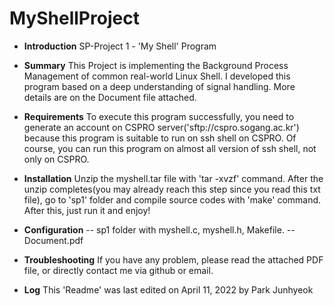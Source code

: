 # MyShellProject

- **Introduction**
SP-Project 1   -   'My Shell' Program

- **Summary**
This Project is implementing the Background Process Management of common real-world Linux Shell. I developed this program based on a deep understanding of signal handling. More details are on the Document file attached.

- **Requirements**
To execute this program successfully, you need to generate an account on CSPRO server('sftp://cspro.sogang.ac.kr') because this program is suitable to run on ssh shell on CSPRO. Of course, you can run this program on almost all version of ssh shell, not only on CSPRO.

- **Installation**
Unzip the myshell.tar file with 'tar -xvzf' command. After the unzip completes(you may already reach this step since you read this txt file), go to 'sp1' folder and compile source codes with 'make' command. After this, just run it and enjoy!

- **Configuration**
-- sp1 folder with myshell.c, myshell.h, Makefile. 
-- Document.pdf

- **Troubleshooting**
If you have any problem, please read the attached PDF file, or directly contact me via github or email.

- **Log**
This 'Readme' was last edited on April 11, 2022 by Park Junhyeok
